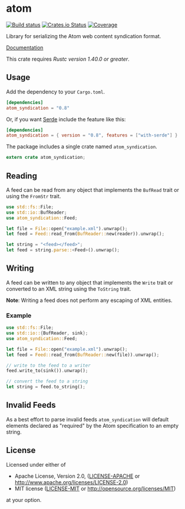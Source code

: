 # atom

[![Build status](https://github.com/rust-syndication/atom/workflows/Build/badge.svg)](https://github.com/rust-syndication/atom/actions)
[![Crates.io Status](https://img.shields.io/crates/v/atom_syndication.svg)](https://crates.io/crates/atom_syndication)
[![Coverage](https://codecov.io/gh/rust-syndication/atom/branch/master/graph/badge.svg)](https://codecov.io/gh/rust-syndication/atom/)

Library for serializing the Atom web content syndication format.

[Documentation](https://docs.rs/atom_syndication/)

This crate requires *Rustc version 1.40.0 or greater*.

## Usage

Add the dependency to your `Cargo.toml`.

```toml
[dependencies]
atom_syndication = "0.8"
```

Or, if you want [Serde](https://github.com/serde-rs/serde) include the feature like this:

```toml
[dependencies]
atom_syndication = { version = "0.8", features = ["with-serde"] }
```

The package includes a single crate named `atom_syndication`.

```rust
extern crate atom_syndication;
```

## Reading

A feed can be read from any object that implements the `BufRead` trait or using the `FromStr` trait.

```rust
use std::fs::File;
use std::io::BufReader;
use atom_syndication::Feed;

let file = File::open("example.xml").unwrap();
let feed = Feed::read_from(BufReader::new(reader)).unwrap();

let string = "<feed></feed>";
let feed = string.parse::<Feed>().unwrap();
```

## Writing

A feed can be written to any object that implements the `Write` trait or converted to an XML string using the `ToString` trait.

**Note**: Writing a feed does not perform any escaping of XML entities.

### Example

```rust
use std::fs::File;
use std::io::{BufReader, sink};
use atom_syndication::Feed;

let file = File::open("example.xml").unwrap();
let feed = Feed::read_from(BufReader::new(file)).unwrap();

// write to the feed to a writer
feed.write_to(sink()).unwrap();

// convert the feed to a string
let string = feed.to_string();
```

## Invalid Feeds

As a best effort to parse invalid feeds `atom_syndication` will default elements declared as "required" by the Atom specification to an empty string.

## License

Licensed under either of

 * Apache License, Version 2.0, ([LICENSE-APACHE](LICENSE-APACHE) or http://www.apache.org/licenses/LICENSE-2.0)
 * MIT license ([LICENSE-MIT](LICENSE-MIT) or http://opensource.org/licenses/MIT)

at your option.
